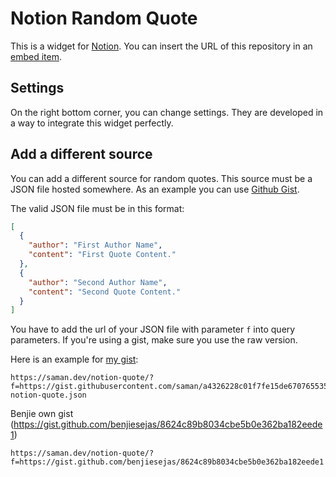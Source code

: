 # Notion Random Quote
This is a widget for [Notion](https://notion.so). You can insert the URL of this repository in an [embed item](https://www.notion.so/Embeds-6b7133323590447b9d8e963c136ebce5#5d54f8a0f7a44547b94d023bc09c2c55).

## Settings
On the right bottom corner, you can change settings. They are developed in a way to integrate this widget perfectly.

## Add a different source
You can add a different source for random quotes. This source must be a JSON file hosted somewhere.
As an example you can use [Github Gist](https://gist.github.com/).

The valid JSON file must be in this format:
```json
[
  {
    "author": "First Author Name",
    "content": "First Quote Content."
  },
  {
    "author": "Second Author Name",
    "content": "Second Quote Content."
  }
]
```

You have to add the url of your JSON file with parameter `f` into query parameters.
If you're using a gist, make sure you use the raw version.

Here is an example for [my gist](https://gist.github.com/saman/a4326228c01f7fe15de6707655352300):
```
https://saman.dev/notion-quote/?f=https://gist.githubusercontent.com/saman/a4326228c01f7fe15de6707655352300/raw/6ae8c92baae70fb842ddf91f3465ccab5f7b1622/my-notion-quote.json
```

Benjie own gist (https://gist.github.com/benjiesejas/8624c89b8034cbe5b0e362ba182eede1)
```
https://saman.dev/notion-quote/?f=https://gist.github.com/benjiesejas/8624c89b8034cbe5b0e362ba182eede1
```
